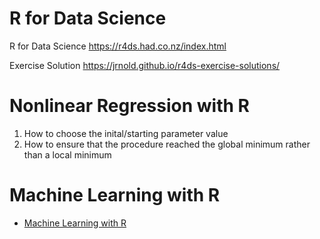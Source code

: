 # R for Data Science

R for Data Science
https://r4ds.had.co.nz/index.html

Exercise Solution
https://jrnold.github.io/r4ds-exercise-solutions/

# Nonlinear Regression with R

1. How to choose the inital/starting parameter value
2. How to ensure that the procedure reached the global minimum rather than a local minimum

# Machine Learning with R

  - [Machine Learning with R](https://www.mit.edu/~amidi/teaching/modeling/)
